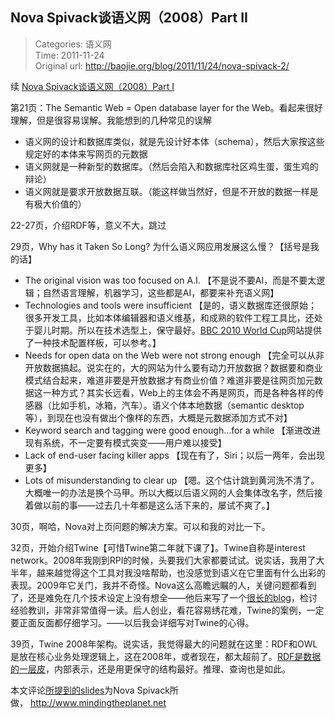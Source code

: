 Nova Spivack谈语义网（2008）Part II
---
    
> Categories: 语义网  
> Time: 2011-11-24  
> Original url: <http://baojie.org/blog/2011/11/24/nova-spivack-2/>
    
续 [Nova Spivack谈语义网（2008）Part I](http://blog.baojie.org/2011/11/23/nova-spivack1/)

第21页：The Semantic Web = Open database layer for the Web。看起来很好理解，但是很容易误解。我能想到的几种常见的误解

- 语义网的设计和数据库类似，就是先设计好本体（schema），然后大家按这些规定好的本体来写网页的元数据
- 语义网就是一种新型的数据库。（然后会陷入和数据库社区鸡生蛋，蛋生鸡的辩论）
- 语义网就是要求开放数据互联。（能这样做当然好，但是不开放的数据一样是有极大价值的）

22-27页，介绍RDF等，意义不大，跳过

29页，Why has it Taken So Long? 为什么语义网应用发展这么慢？【括号是我的话】

- The original vision was too focused on A.I. 【不是说不要AI，而是不要太逻辑；自然语言理解，机器学习，这些都是AI，都要来补充语义网】
- Technologies and tools were insufficient 【是的，语义数据库还很原始；很多开发工具，比如本体编辑器和语义维基，和成熟的软件工程工具比，还处于婴儿时期。所以在技术选型上，保守最好。[BBC 2010 World Cup](http://www.bbc.co.uk/blogs/bbcinternet/2010/07/bbc_world_cup_2010_dynamic_sem.html)网站提供了一种技术配置样板，可以参考。】
- Needs for open data on the Web were not strong enough 【完全可以从非开放数据搞起。说实在的，大的网站为什么要有动力开放数据？数据要和商业模式结合起来，难道非要是开放数据才有商业价值？难道非要是往网页加元数据这一种方式？其实长远看，Web上的主体会不再是网页，而是各种各样的传感器（比如手机，冰箱，汽车）。语义个体本地数据（semantic desktop等），到现在也没有做出个像样的东西，大概是元数据添加方式不对】
- Keyword search and tagging were good enough…for a while 【渐进改进现有系统，不一定要有模式突变——用户难以接受】
- Lack of end-user facing killer apps 【现在有了，Siri；以后一两年，会出现更多】
- Lots of misunderstanding to clear up 【嗯。这个估计跳到黄河洗不清了。大概唯一的办法是换个马甲。所以大概以后语义网的人会集体改名字，然后接着做以前的事——过去几十年都是这么活下来的，屡试不爽了。】

30页，啊哈，Nova对上页问题的解决方案。可以和我的对比一下。

32页，开始介绍Twine【可惜Twine第二年就下课了】。Twine自称是interest network。2008年我刚到RPI的时候，头要我们大家都要试试。说实话，我用了大半年，越来越觉得这个工具对我没啥帮助，也没感觉到语义在它里面有什么出彩的表现。2009年它关门，我并不奇怪。Nova这么高瞻远瞩的人，关键问题都看到了，还是难免在几个技术设定上没有想全——他后来写了一个[很长的blog](http://www.novaspivack.com/uncategorized/evri-ties-the-knot-with-twine)，检讨经验教训，非常非常值得一读。后人创业，看花容易绣花难，Twine的案例，一定要正面反面都仔细学习。——以后我会详细写对Twine的心得。

39页，Twine 2008年架构。说实话，我觉得最大的问题就在这里：RDF和OWL是放在核心业务处理逻辑上，这在2008年，或者现在，都太超前了。[RDF是数据的一层皮](blog.baojie.org/2011/04/28/semantic-web-skin/)，内部表示，还是用更保守的结构最好。推理、查询也是如此。

本文评论[所提到的slides](http://www.slideshare.net/BlogTalk2008/spivack-blogtalk-2008)为Nova Spivack所做， http://www.mindingtheplanet.net     
    